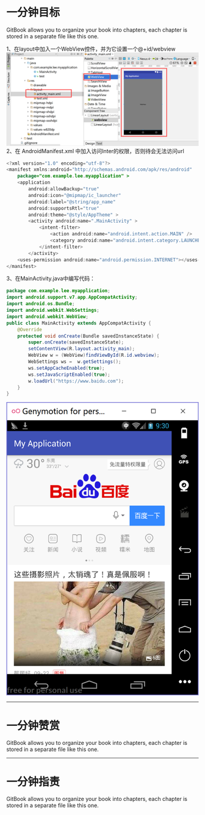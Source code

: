 # 一分钟目标

GitBook allows you to organize your book into chapters, each chapter is stored in a separate file like this one.

1、在layout中加入一个WebView控件，并为它设置一个@+id/webview![](/assets/12312dxvvnmm.png)2、在 AndroidManifest.xml 中加入访问Inter的权限，否则待会无法访问url

```java
<?xml version="1.0" encoding="utf-8"?>
<manifest xmlns:android="http://schemas.android.com/apk/res/android"
    package="com.example.lee.myapplication" >
    <application
        android:allowBackup="true"
        android:icon="@mipmap/ic_launcher"
        android:label="@string/app_name"
        android:supportsRtl="true"
        android:theme="@style/AppTheme" >
        <activity android:name=".MainActivity" >
            <intent-filter>
                <action android:name="android.intent.action.MAIN" />
                <category android:name="android.intent.category.LAUNCHER" />
            </intent-filter>
        </activity>
    <uses-permission android:name="android.permission.INTERNET"></uses-permission>
</manifest>
```

3、在MainActivity.java中编写代码：

```java
package com.example.lee.myapplication;
import android.support.v7.app.AppCompatActivity;
import android.os.Bundle;
import android.webkit.WebSettings;
import android.webkit.WebView;
public class MainActivity extends AppCompatActivity {
    @Override
    protected void onCreate(Bundle savedInstanceState) {
        super.onCreate(savedInstanceState);
        setContentView(R.layout.activity_main);
        WebView w = (WebView)findViewById(R.id.webview);
        WebSettings ws =  w.getSettings();
        ws.setAppCacheEnabled(true);
        ws.setJavaScriptEnabled(true);
        w.loadUrl("https://www.baidu.com");
    }
}
```

![](/assets/292193283293901.png)

---

# 一分钟赞赏

GitBook allows you to organize your book into chapters, each chapter is stored in a separate file like this one.

---

# 一分钟指责

GitBook allows you to organize your book into chapters, each chapter is stored in a separate file like this one.

